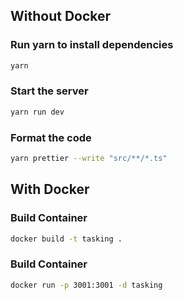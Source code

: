 ## Without Docker
### Run yarn to install dependencies
```bash
yarn
```
### Start the server
```bash
yarn run dev
```
### Format the code
```bash
yarn prettier --write "src/**/*.ts"
```

## With Docker
### Build Container
```bash
docker build -t tasking .
```
### Build Container
```bash
docker run -p 3001:3001 -d tasking
```

